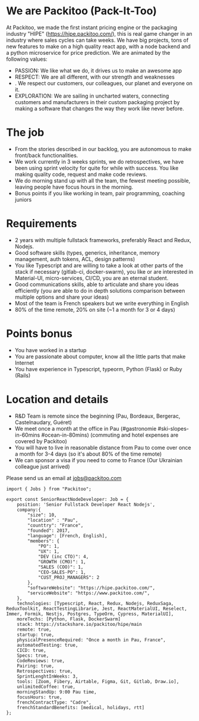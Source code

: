 # We are Packitoo (Pack-It-Too)

At Packitoo, we made the first instant pricing engine or the packaging industry "HIPE" (https://hipe.packitoo.com/), this is real game changer in an industry where sales cycles can take weeks. We have big projects, tons of new features to make on a high quality react app, with a node backend and a python microservice for price prediction.
We are animated by the following values:

* PASSION: We like what we do, it drives us to make an awesome app
* RESPECT: We are all different, with our strength and weaknesses
* . We respect our customers, our colleagues, our planet and everyone on it.
* EXPLORATION: We are sailing in uncharted waters, connecting customers and manufacturers in their custom packaging project by making a software that changes the way they work like never before.


# The job

* From the stories described in our backlog, you are autonomous to make front/back functionalities.
* We work currently in 3 weeks sprints, we do retrospectives, we have been using  sprint velocity for quite for while with success. You like making quality  code, request and make code reviews.
* We do morning stand up with all the team, the fewest meeting possible, leaving people have focus hours in the morning.
* Bonus points if you like working in team, pair programming, coaching juniors

# Requirements

* 2 years with multiple fullstack frameworks, preferably React and Redux, Nodejs.
* Good software skills (types, generics, inheritance, memory management, auth tokens, ACL, design patterns)
* You like Typescript and are willing to take a look at other parts of the stack if necessary (gitlab-ci, docker-swarm), you like or are interested in Material-UI,  micro-services, CI/CD, you are an eternal student.
* Good communications skills, able to articulate and share you ideas efficiently (you are able to do in depth solutions comparison between multiple options and share your ideas)
* Most of the team is French speakers but we write everything in English
* 80% of the time remote, 20% on site (~1 a month for 3 or 4 days)

# Points bonus

* You have worked in a startup
* You are passionate about computer, know all the little parts that make Internet
* You have experience in Typescript, typeorm, Python (Flask) or Ruby (Rails)

# Location and details

* R&D Team is remote since the beginning (Pau, Bordeaux, Bergerac, Castelnaudary, Guéret)
* We meet once a month at the office in Pau (#gastronomie #ski-slopes-in-60mins #ocean-in-80mins) (commuting and hotel expenses are covered by Packitoo)
* You will have to live in reasonable distance from Pau to come over once a month for 3-4 days (so it's about 80% of the time remote)
* We can sponsor a visa if you need to come to France (Our Ukrainian colleague just arrived)

Please send us an email at jobs@packitoo.com

```
import { Jobs } from "Packitoo";

export const SeniorReactNodeDeveloper: Job = {
    position: 'Senior Fullstack Developer React Nodejs',
    company:{
        "size": 10,
        "location" : "Pau",
        "counttry": "France",
        "founded": 2017,
        "language": [French, English],
        "members": {
            "PO": 1,
            "UX": 1,
            "DEV (inc CTO)": 4,
            "GROWTH (CMO)": 1,
            "SALES (COO)": 1,
            "CEO-SALES-PO": 1,
            "CUST_PROJ_MANAGERS": 2
        },
        "softwareWebsite": "https://hipe.packitoo.com/",
        "serviceWebsite": "https://www.packitoo.com/",
    },
    technologies: [Typescript, React, Redux, Nodejs, ReduxSaga, ReduxToolkit, ReactTestingLibrarie, Jest, ReactMaterialUI, Reselect, Immer, Formik, Nestjs, Postgres, TypeOrm, Cypress, MaterialUI],
    moreTechs: [Python, Flask, DockerSwarm]
    stack: https://stackshare.io/packitoo/hipe/main
    remote: true,
    startup: true,
    physicalPresenceRequired: "Once a month in Pau, France",
    automatedTesting: true,
    CICD: true,
    Specs: true,
    CodeReviews: true,
    Pairing: true,
    Retrospectives: true,
    SprintLenghtInWeeks: 3,
    tools: [Zoom, Fibery, Airtable, Figma, Git, Gitlab, Draw.io],
    unlimitedCoffee: true,
    morningStandUp: 9:00 Pau time,
    focusHours: true,
    frenchContractType: "Cadre",
    frenchStandardBenefits: [medical, holidays, rtt]
};
```
